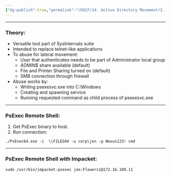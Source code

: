 ```yaml
---
{"dg-publish":true,"permalink":"/OSCP/14. Active Directory Movement/2. PsExec/"}
---
```


----------
### Theory:
- Versatile tool part of SysInternals suite
- Intended to replace telnet-like applications
- To abuse for lateral movement:
	- User that authenticates needs to be part of Administrator local group
	- ADMIN$ share available (default)
	- File and Printer Sharing turned on (default)
	- SMB connection through firewall
- Abuse works by:
	- Writing psexesvc.exe into C:\\Windows
	- Creating and spawning service
	- Running requested command as child process of psexesvc.exe

---------
### PsExec Remote Shell:
1. Get PsExec binary to host.
2. Run connection:
```
./PsExec64.exe -i  \\FILES04 -u corp\jen -p Nexus123! cmd
```

--------
### PsExec Remote Shell with Impacket:
```
sudo /usr/bin/impacket-psexec joe:Flowers1@172.16.189.11
```